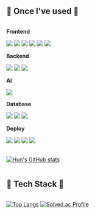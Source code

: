 
## 🔨 Once I've used 🔨

<div style="display:flex; flex-direction:column; align-items:flex-start;">
    <!-- Frontend -->
    <p><strong>Frontend</strong></p>
    <div>
        <img src="https://img.shields.io/badge/javascript-F7DF1E?style=for-the-badge&logo=javascript&logoColor=white">
        <img src="https://img.shields.io/badge/typescript-3178C6?style=for-the-badge&logo=typescript&logoColor=white">
        <img src="https://img.shields.io/badge/react-61DAFB?style=for-the-badge&logo=react&logoColor=white">
        <img src="https://img.shields.io/badge/next.js-000000?style=for-the-badge&logo=nextdotjs&logoColor=white">
        <img src="https://img.shields.io/badge/pwa-5A0FC8?style=for-the-badge&logo=pwa&logoColor=white"> 
        <img src="https://img.shields.io/badge/graphql-E10098?style=for-the-badge&logo=graphql&logoColor=white"> 
    </div>
    <!-- Backend -->
    <p><strong>Backend</strong></p>
    <div>
        <img src="https://img.shields.io/badge/python-3776AB?style=for-the-badge&logo=python&logoColor=white">
        <img src="https://img.shields.io/badge/django-092E20?style=for-the-badge&logo=django&logoColor=white">
        <img src="https://img.shields.io/badge/fastapi-009688?style=for-the-badge&logo=fastapi&logoColor=white">
    </div>
    <!-- ai -->
    <p><strong>AI</strong></p>
    <div>
        <img src="https://img.shields.io/badge/pytorch-EE4C2C?style=for-the-badge&logo=pytorch&logoColor=white">
    </div>
    <!-- Database -->
    <p><strong>Database</strong></p>
    <div>
        <img src="https://img.shields.io/badge/mysql-4479A1?style=for-the-badge&logo=mysql&logoColor=white"> 
        <img src="https://img.shields.io/badge/firebase-FFCA28?style=for-the-badge&logo=firebase&logoColor=white">
        <img src="https://img.shields.io/badge/mongodb-47A248?style=for-the-badge&logo=mongodb&logoColor=white">
    </div>
    <!-- Deploy -->
    <p><strong>Deploy</strong></p>
    <div>
        <img src="https://img.shields.io/badge/AWS-FF9900?style=for-the-badge&logo=amazonecAWS&logoColor=white">
        <img src="https://img.shields.io/badge/GCP-4285F4?style=for-the-badge&logo=googlecloud&logoColor=white">
        <img src="https://img.shields.io/badge/vercel-000000?style=for-the-badge&logo=vercel&logoColor=white"> 
        <img src="https://img.shields.io/badge/netlify-00C7B7?style=for-the-badge&logo=netlify&logoColor=white">
    </div>
<br>

[![Hun's GitHub stats](https://github-readme-stats.vercel.app/api?username=jae-hun-e&include_all_commits=true&show_icons=true&theme=cobalt)](https://github.com/jae-hun-e/github-readme-stats)


## 🔧 Tech Stack 🔧

[![Top Langs](https://github-readme-stats.vercel.app/api/top-langs/?username=jae-hun-e&layout=compact&theme=tokyonight)](https://github.com/jae-hun-e)
[![Solved.ac Profile](http://mazassumnida.wtf/api/v2/generate_badge?boj=wwognskec)](https://solved.ac/wwognskec/)

